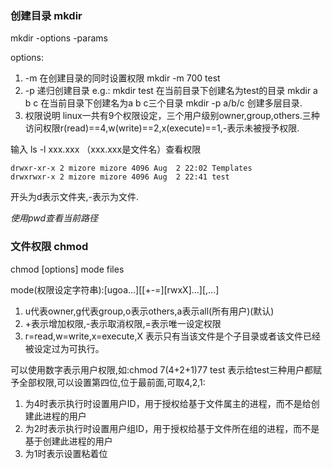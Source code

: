  ### 创建目录 mkdir
mkdir -options -params

options:
1. -m 在创建目录的同时设置权限
           mkdir -m 700 test
2. -p 递归创建目录
         e.g.:  mkdir test 在当前目录下创建名为test的目录
                mkdir a b c 在当前目录下创建名为a b c三个目录
                mkdir -p a/b/c 创建多层目录.
3. 权限说明
linux一共有9个权限设定，三个用户级别owner,group,others.三种访问权限r(read)==4,w(write)==2,x(execute)==1,-表示未被授予权限.
          
输入 ls -l xxx.xxx （xxx.xxx是文件名）查看权限
````
drwxr-xr-x 2 mizore mizore 4096 Aug  2 22:02 Templates
drwxrwxr-x 2 mizore mizore 4096 Aug  2 22:41 test
````
开头为d表示文件夹,-表示为文件.
          
*使用pwd查看当前路径*

### 文件权限 chmod
chmod [options] mode files

mode(权限设定字符串):[ugoa...][[+-=][rwxX]...][,...]
1. u代表owner,g代表group,o表示others,a表示all(所有用户)(默认)
2. +表示增加权限,-表示取消权限,=表示唯一设定权限
3. r=read,w=write,x=execute,X 表示只有当该文件是个子目录或者该文件已经被设定过为可执行。

可以使用数字表示用户权限,如:chmod 7(4+2+1)77 test 表示给test三种用户都赋予全部权限,可以设置第四位,位于最前面,可取4,2,1:
1. 为4时表示执行时设置用户ID，用于授权给基于文件属主的进程，而不是给创建此进程的用户
2. 为2时表示执行时设置用户组ID，用于授权给基于文件所在组的进程，而不是基于创建此进程的用户
3. 为1时表示设置粘着位
